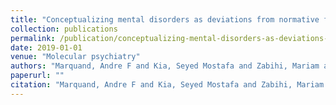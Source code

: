 ```yaml
---
title: "Conceptualizing mental disorders as deviations from normative functioning"
collection: publications
permalink: /publication/conceptualizing-mental-disorders-as-deviations-from-normative-functioning
date: 2019-01-01
venue: "Molecular psychiatry"
authors: "Marquand, Andre F and Kia, Seyed Mostafa and Zabihi, Mariam and Wolfers, Thomas and Buitelaar, Jan K and Beckmann, Christian F"
paperurl: ""
citation: "Marquand, Andre F and Kia, Seyed Mostafa and Zabihi, Mariam and Wolfers, Thomas and Buitelaar, Jan K and Beckmann, Christian F (2019). Conceptualizing mental disorders as deviations from normative functioning. Molecular psychiatry."
---
```


